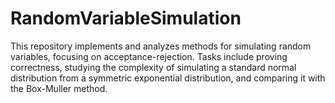 # RandomVariableSimulation
This repository implements and analyzes methods for simulating random variables, focusing on acceptance-rejection. Tasks include proving correctness, studying the complexity of simulating a standard normal distribution from a symmetric exponential distribution, and comparing it with the Box-Muller method.
